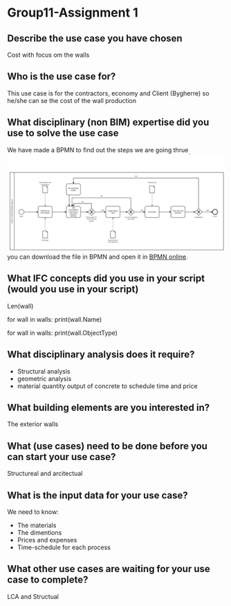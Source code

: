 # Group11-Assignment 1
## Describe the use case you have chosen
Cost with focus om the walls

## Who is the use case for?
This use case is for the contractors, economy and Client (Bygherre) so he/she can se the cost of the wall production 

## What disciplinary (non BIM) expertise did you use to solve the use case
We have made a BPMN to find out the steps we are going thrue
![image](https://github.com/AnjaHolmquist/Group11-Assignments.-/blob/main/BPMN.png)
you can download the file in BPMN
and open it in [BPMN online](https://demo.bpmn.io/). 

## What IFC concepts did you use in your script (would you use in your script)
Len(wall)

for wall in walls:
    print(wall.Name)
    
for wall in walls:
    print(wall.ObjectType)

## What disciplinary analysis does it require?
- Structural analysis
- geometric analysis 
- material quantity output of concrete to schedule time and price

## What building elements are you interested in?
The exterior walls

## What (use cases) need to be done before you can start your use case?
Structureal and arcitectual

## What is the input data for your use case?
We need to know: 
- The materials
- The dimentions
- Prices and expenses
- Time-schedule for each process

## What other use cases are waiting for your use case to complete?
LCA and Structual
